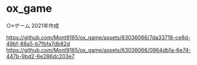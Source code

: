 # ox_game
○×ゲーム 2021年作成




https://github.com/Mont9165/ox_game/assets/63036066/7da33718-ce8d-49bf-88a5-b7fbfa7db82d
https://github.com/Mont9165/ox_game/assets/63036066/0964db1a-6e74-447b-9bd2-6e286dc203e7

